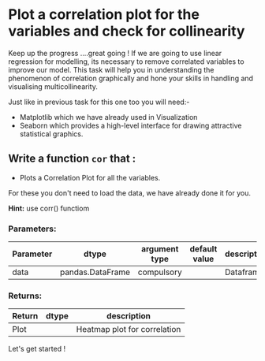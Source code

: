 #  Plot a correlation plot for the variables and check for collinearity

Keep up the progress ....great going !
If we are going to use linear regression for modelling, its necessary to remove correlated variables to improve our model.
This task will help you in understanding the phenomenon of correlation graphically
and hone your skills in handling and visualising multicollinearity.

Just like in previous task for this one too you will need:- 
* Matplotlib which we have already used in Visualization 
* Seaborn which provides a high-level interface for drawing attractive statistical graphics. 

## Write a function `cor` that :
- Plots a Correlation Plot for all the variables.

For these you don't need to load the data, we have already done it for you.

**Hint:** 
use corr() functiom

### Parameters:

| Parameter | dtype | argument type | default value | description |
| --- | --- | --- | --- | --- | 
| data | pandas.DataFrame | compulsory | |Dataframe |

### Returns:

| Return | dtype | description |
| --- | --- | --- | 
| Plot | | Heatmap plot for correlation |

Let's get started !

